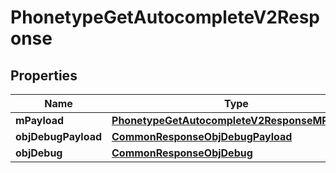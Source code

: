 

# PhonetypeGetAutocompleteV2Response

## Properties

Name | Type | Description | Notes
------------ | ------------- | ------------- | -------------
**mPayload** | [**PhonetypeGetAutocompleteV2ResponseMPayload**](PhonetypeGetAutocompleteV2ResponseMPayload.md) |  | 
**objDebugPayload** | [**CommonResponseObjDebugPayload**](CommonResponseObjDebugPayload.md) |  |  [optional]
**objDebug** | [**CommonResponseObjDebug**](CommonResponseObjDebug.md) |  |  [optional]





